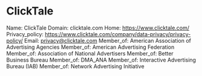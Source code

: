 
# ClickTale

Name: ClickTale
Domain: clicktale.com
Home: https://www.clicktale.com/
Privacy_policy: https://www.clicktale.com/company/data-privacy/privacy-policy/
Email: privacy@clicktale.com
Member_of: American Association of Advertising Agencies
Member_of: American Advertising Federation
Member_of: Association of National Advertisers
Member_of: Better Business Bureau
Member_of: DMA_ANA
Member_of: Interactive Advertising Bureau (IAB)
Member_of: Network Advertising Initiative
